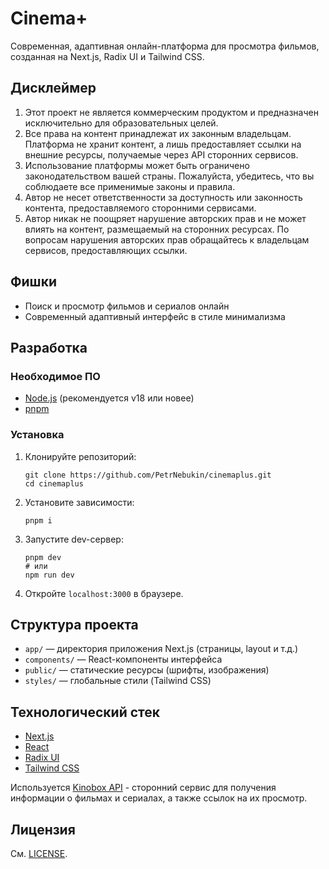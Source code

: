 # Cinema+

Современная, адаптивная онлайн-платформа для просмотра фильмов, созданная на Next.js, Radix UI и Tailwind CSS.

## Дисклеймер
1. Этот проект не является коммерческим продуктом и предназначен исключительно для образовательных целей.
2. Все права на контент принадлежат их законным владельцам. Платформа не хранит контент, а лишь предоставляет ссылки на внешние ресурсы, получаемые через API сторонних сервисов.
3. Использование платформы может быть ограничено законодательством вашей страны. Пожалуйста, убедитесь, что вы соблюдаете все применимые законы и правила.
4. Автор не несет ответственности за доступность или законность контента, предоставляемого сторонними сервисами.
5. Автор никак не поощряет нарушение авторских прав и не может влиять на контент, размещаемый на сторонних ресурсах. По вопросам нарушения авторских прав обращайтесь к владельцам сервисов, предоставляющих ссылки.

## Фишки
- Поиск и просмотр фильмов и сериалов онлайн
- Современный адаптивный интерфейс в стиле минимализма

## Разработка

### Необходимое ПО
- [Node.js](https://nodejs.org/) (рекомендуется v18 или новее)
- [pnpm](https://pnpm.io/)

### Установка
1. Клонируйте репозиторий:
   ```
   git clone https://github.com/PetrNebukin/cinemaplus.git
   cd cinemaplus
   ```
2. Установите зависимости:
   ```
   pnpm i
   ```
3. Запустите dev-сервер:
   ```
   pnpm dev
   # или
   npm run dev
   ```
4. Откройте `localhost:3000` в браузере.

## Структура проекта
- `app/` — директория приложения Next.js (страницы, layout и т.д.)
- `components/` — React-компоненты интерфейса
- `public/` — статические ресурсы (шрифты, изображения)
- `styles/` — глобальные стили (Tailwind CSS)

## Технологический стек
- [Next.js](https://nextjs.org/)
- [React](https://react.dev/)
- [Radix UI](https://www.radix-ui.com/)
- [Tailwind CSS](https://tailwindcss.com/)

Используется [Kinobox API](https://kinobox.tv/) - сторонний сервис для получения информации о фильмах и сериалах, а также ссылок на их просмотр.

## Лицензия
См. [LICENSE](LICENSE).

